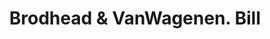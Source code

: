 ---
doi: 10.7916/D8T16FT7
date_other: '1900'
date_other_textual: 1900-1909
form: printed ephemera
genre:
- Invoices
name:
- Brodhead & VanWagenen
object_in_context_url: https://biggert.cul.columbia.edu/items/view/ave_biggert_01679
subject_hierarchical_geographic:
- Rondout, New York, United States
subject_name:
- Brodhead & VanWagenen
title: Brodhead & VanWagenen. Bill
sort_title: Brodhead & VanWagenen. Bill
call_number: ave_biggert_01679
coordinates:
- 41.92055555555555,-73.985
pid: ave_biggert_01679
identifiers: ave_biggert_01679
thumbnail: https://derivativo-2.library.columbia.edu/iiif/2/ldpd:490749/full/!256,256/0/native.jpg
permalink: /biggert/ave_biggert_01679/
layout: iiif-image-page
---